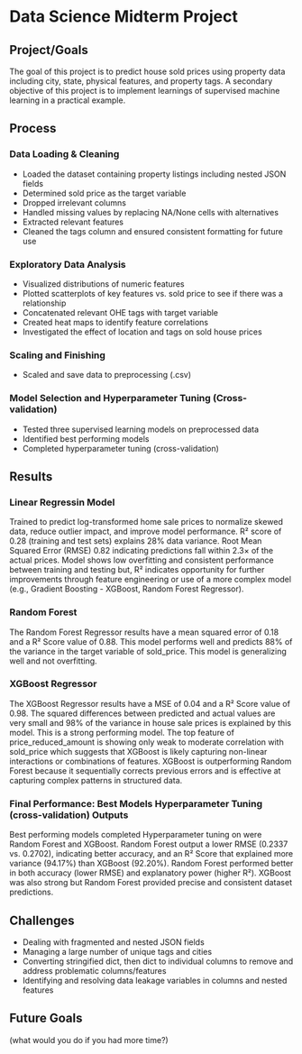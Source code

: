 # Data Science Midterm Project

## Project/Goals

The goal of this project is to predict house sold prices using property data including city, state, physical features, and property tags. A secondary objective of this project is to implement learnings of supervised machine learning in a practical example. 

## Process
### Data Loading & Cleaning
-  Loaded the dataset containing property listings including nested JSON fields
-  Determined sold price as the target variable
-  Dropped irrelevant columns
-  Handled missing values by replacing NA/None cells with alternatives
-  Extracted relevant features
-  Cleaned the tags column and ensured consistent formatting for future use
### Exploratory Data Analysis
- Visualized distributions of numeric features
- Plotted scatterplots of key features vs. sold price to see if there was a relationship
- Concatenated relevant OHE tags with target variable
- Created heat maps to identify feature correlations
- Investigated the effect of location and tags on sold house prices
### Scaling and Finishing
- Scaled and save data to preprocessing (.csv)

### Model Selection and Hyperparameter Tuning (Cross-validation)
- Tested three supervised learning models on preprocessed data
- Identified best performing models
- Completed hyperparameter tuning (cross-validation)

## Results
### Linear Regressin Model
Trained to predict log-transformed home sale prices to normalize skewed data, reduce outlier impact, and improve model performance. R² score of 0.28 (training and test sets) explains 28% data variance. Root Mean Squared Error (RMSE) 0.82 indicating predictions fall within 2.3× of the actual prices. Model shows low overfitting and consistent performance between training and testing but, R² indicates opportunity for further improvements through feature engineering or use of a more complex model (e.g., Gradient Boosting - XGBoost, Random Forest Regressor).

### Random Forest
The Random Forest Regressor results have a mean squared error of 0.18 and a R² Score value of 0.88. This model performs well and predicts 88% of the variance in the target variable of sold_price. This model is generalizing well and not overfitting. 

### XGBoost Regressor
The XGBoost Regressor results have a MSE of 0.04 and a R² Score value of 0.98. The squared differences between predicted and actual values are very small and 98% of the variance in house sale prices is explained by this model. This is a strong performing model. The top feature of price_reduced_amount is showing only weak to moderate correlation with sold_price which suggests that XGBoost is likely capturing non-linear interactions or combinations of features. XGBoost is outperforming Random Forest because it sequentially corrects previous errors and is effective at capturing complex patterns in structured data.

### Final Performance: Best Models Hyperparameter Tuning (cross-validation) Outputs
Best performing models completed Hyperparameter tuning on were Random Forest and XGBoost. Random Forest output a lower RMSE (0.2337 vs. 0.2702), indicating better accuracy, and an R² Score that explained more variance (94.17%) than XGBoost (92.20%). Random Forest performed better in both accuracy (lower RMSE) and explanatory power (higher R²). XGBoost was also strong but Random Forest provided precise and consistent dataset predictions.

## Challenges 
- Dealing with fragmented and nested JSON fields
- Managing a large number of unique tags and cities 
- Converting stringified dict, then dict to individual columns to remove and address problematic columns/features
- Identifying and resolving data leakage variables in columns and nested features 

## Future Goals
(what would you do if you had more time?)
